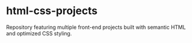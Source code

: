 # html-css-projects
Repository featuring multiple front-end projects built with semantic HTML and optimized CSS styling.
